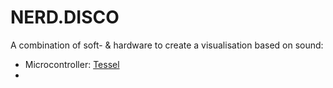 NERD.DISCO
==========

A combination of soft- & hardware to create a visualisation based on sound:

* Microcontroller: [Tessel](http://tessel.io)
* 